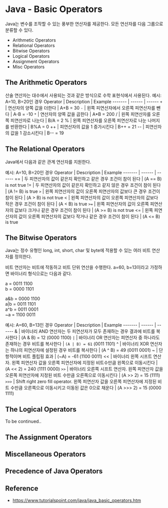 # Java - Basic Operators
Java는 변수를 조작할 수 있는 풍부한 연산자를 제공한다. 모든 연산자를 다음 그룹으로 분류할 수 있다.
* Arithmetic Operators
* Relational Operators
* Bitwise Operators
* Logical Operators
* Assignment Operators
* Misc Operators

## The Arithmetic Operators
산술 연산자는 대수에서 사용되는 것과 같은 방식으로 수학 표현식에서 사용된다.
예시: A=10, B=20인 경우
Operator | Description | Example
------- | ------ | ------
`+` | 연산자의 양쪽 값을 더한다 | A+B = 30
`-` | 왼쪽 피연산자에서 오른쪽 피연산자를 뺀다 | A-B = -10
`*` | 연산자의 양쪽 값을 곱한다 | A*B = 200
/ | 왼쪽 피연산자를 오른쪽 피연산자로 나눈다 | B/A = 2
% | 왼쪽 피연산자를 오른쪽 피연산자로 나눈 나머지를 반환한다 | B%A = 0
++ | 피연산자의 값을 1 증가시킨다 | B++ = 21
-- | 피연산자의 값을 1 감소시킨다 | B-- = 19 

## The Relational Operators
Java에서 다음과 같은 관계 연산자를 지원한다.

예시: A=10, B=20인 경우
Operator | Description | Example
------- | ------ | ------
== | 두 피연산자의 값이 같은지 확인하고 같은 경우 조건이 참이 된다 | (A == B) is not true
!= | 두 피연산자의 값이 같은지 확인하고 같지 않은 경우 조건이 참이 된다 | (A != B) is true
`>` | 왼쪽 피연산자의 값이 오른쪽 피연산자의 값보다 큰 경우 조건이 참이 된다 | (A > B) is not true
< | 왼쪽 피연산자의 값이 오른쪽 피연산자의 값보다 작은 경우 조건이 참이 된다 | (A < B) is true
`>=` | 왼쪽 피연산자의 값이 오른쪽 피연산자의 값보다 크거나 같은 경우 조건이 참이 된다 | (A >= B) is not true
<= | 왼쪽 피연산자의 값이 오른쪽 피연산자의 값보다 작거나 같은 경우 조건이 참이 된다 | (A <= B) is true

## The Bitwise Operators
Java는 정수 유형인 long, int, short, char 및 byte에 적용할 수 있는 여러 비트 연산자를 정의한다.

비트 연산자는 비트에 작동하고 비트 단위 연산을 수행한다. a=60, b=13이라고 가정하면 바이너리 형식으로는 다음과 같다.

a = 0011 1100  
b = 0000 1101

a&b = 0000 1100  
a|b = 0011 1101  
a^b = 0011 0001  
~a = 1100 0011  

예시: A=60, B=13인 경우
Operator | Description | Example
------- | ------ | ------
& | 바이너리 AND 연산자는 두 피연산자가 모두 존재하는 경우 결과에 비트를 복사한다 | (A & B) = 12 (0000 1100)
`|` | 바이너리 OR 연산자는 피연산자 중 하나라도 존재하는 경우 비트를 복사한다 | `(A | B) = 61` (0011 1101)
^ | 바이너리 XOR 연산자는 하나의 피연산자에 설정된 경우 비트를 복사한다 | (A ^ B) = 49 (0011 0001)
~ | 단항적이며 비트 플립핑 효과 | (~A) = -61 (1100 0011)
<< | 바이너리 왼쪽 시프트 연산자. 왼쪽 피연산자 값을 오른쪽 피연산자에 지정된 비트수만큼 왼쪽으로 이동시킨다 | (A << 2) = 240 (1111 0000)
`>>` | 바이너리 오른쪽 시프트 연산자. 왼쪽 피연산자 값을 오른쪽 피연산자에 지정된 비트 수만큼 오른쪽으로 이동시킨다 | (A >> 2) = 15 (1111)
`>>>` | Shift right zero fill operator. 왼쪽 피연산자 값을 오른쪽 피연산자에 지정된 비트 수만큼 오른쪽으로 이동시키고 이동된 값은 0으로 채운다 | (A >>> 2) = 15 (0000 1111)

## The Logical Operators
To be continued..

## The Assignment Operators


## Miscellaneous Operators


## Precedence of Java Operators




## Reference
* https://www.tutorialspoint.com/java/java_basic_operators.htm